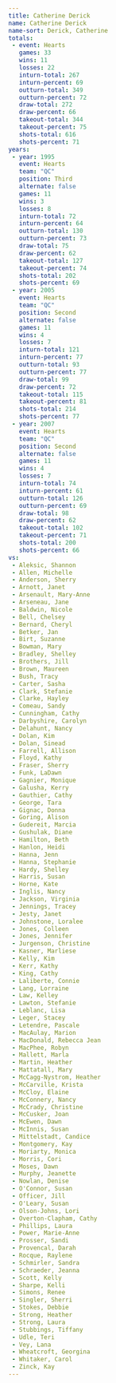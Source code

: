 ```yaml
---
title: Catherine Derick
name: Catherine Derick
name-sort: Derick, Catherine
totals:
 - event: Hearts
   games: 33
   wins: 11
   losses: 22
   inturn-total: 267
   inturn-percent: 69
   outturn-total: 349
   outturn-percent: 72
   draw-total: 272
   draw-percent: 66
   takeout-total: 344
   takeout-percent: 75
   shots-total: 616
   shots-percent: 71
years:
 - year: 1995
   event: Hearts
   team: "QC"
   position: Third
   alternate: false
   games: 11
   wins: 3
   losses: 8
   inturn-total: 72
   inturn-percent: 64
   outturn-total: 130
   outturn-percent: 73
   draw-total: 75
   draw-percent: 62
   takeout-total: 127
   takeout-percent: 74
   shots-total: 202
   shots-percent: 69
 - year: 2005
   event: Hearts
   team: "QC"
   position: Second
   alternate: false
   games: 11
   wins: 4
   losses: 7
   inturn-total: 121
   inturn-percent: 77
   outturn-total: 93
   outturn-percent: 77
   draw-total: 99
   draw-percent: 72
   takeout-total: 115
   takeout-percent: 81
   shots-total: 214
   shots-percent: 77
 - year: 2007
   event: Hearts
   team: "QC"
   position: Second
   alternate: false
   games: 11
   wins: 4
   losses: 7
   inturn-total: 74
   inturn-percent: 61
   outturn-total: 126
   outturn-percent: 69
   draw-total: 98
   draw-percent: 62
   takeout-total: 102
   takeout-percent: 71
   shots-total: 200
   shots-percent: 66
vs:
 - Aleksic, Shannon
 - Allen, Michelle
 - Anderson, Sherry
 - Arnott, Janet
 - Arsenault, Mary-Anne
 - Arseneau, Jane
 - Baldwin, Nicole
 - Bell, Chelsey
 - Bernard, Cheryl
 - Betker, Jan
 - Birt, Suzanne
 - Bowman, Mary
 - Bradley, Shelley
 - Brothers, Jill
 - Brown, Maureen
 - Bush, Tracy
 - Carter, Sasha
 - Clark, Stefanie
 - Clarke, Hayley
 - Comeau, Sandy
 - Cunningham, Cathy
 - Darbyshire, Carolyn
 - Delahunt, Nancy
 - Dolan, Kim
 - Dolan, Sinead
 - Farrell, Allison
 - Floyd, Kathy
 - Fraser, Sherry
 - Funk, LaDawn
 - Gagnier, Monique
 - Galusha, Kerry
 - Gauthier, Cathy
 - George, Tara
 - Gignac, Donna
 - Goring, Alison
 - Gudereit, Marcia
 - Gushulak, Diane
 - Hamilton, Beth
 - Hanlon, Heidi
 - Hanna, Jenn
 - Hanna, Stephanie
 - Hardy, Shelley
 - Harris, Susan
 - Horne, Kate
 - Inglis, Nancy
 - Jackson, Virginia
 - Jennings, Tracey
 - Jesty, Janet
 - Johnstone, Loralee
 - Jones, Colleen
 - Jones, Jennifer
 - Jurgenson, Christine
 - Kasner, Marliese
 - Kelly, Kim
 - Kerr, Kathy
 - King, Cathy
 - Laliberte, Connie
 - Lang, Lorraine
 - Law, Kelley
 - Lawton, Stefanie
 - Leblanc, Lisa
 - Leger, Stacey
 - Letendre, Pascale
 - MacAulay, Marion
 - MacDonald, Rebecca Jean
 - MacPhee, Robyn
 - Mallett, Marla
 - Martin, Heather
 - Mattatall, Mary
 - McCagg-Nystrom, Heather
 - McCarville, Krista
 - McCloy, Elaine
 - McConnery, Nancy
 - McCrady, Christine
 - McCusker, Joan
 - McEwen, Dawn
 - McInnis, Susan
 - Mittelstadt, Candice
 - Montgomery, Kay
 - Moriarty, Monica
 - Morris, Cori
 - Moses, Dawn
 - Murphy, Jeanette
 - Nowlan, Denise
 - O'Connor, Susan
 - Officer, Jill
 - O'Leary, Susan
 - Olson-Johns, Lori
 - Overton-Clapham, Cathy
 - Phillips, Laura
 - Power, Marie-Anne
 - Prosser, Sandi
 - Provencal, Darah
 - Rocque, Raylene
 - Schmirler, Sandra
 - Schraeder, Jeanna
 - Scott, Kelly
 - Sharpe, Kelli
 - Simons, Renee
 - Singler, Sherri
 - Stokes, Debbie
 - Strong, Heather
 - Strong, Laura
 - Stubbings, Tiffany
 - Udle, Teri
 - Vey, Lana
 - Wheatcroft, Georgina
 - Whitaker, Carol
 - Zinck, Kay
---
```

